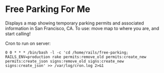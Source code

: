 # Free Parking For Me

Displays a map showing temporary parking permits and associated information in San Francisco, CA. To use: move map to where you are, and start calling!

Cron to run on server:

```
0 0 * * * /bin/bash -l -c 'cd /home/rails/free-parking; RAILS_ENV=production rake permits:remove_old permits:create_new permits:create_json signs:remove_old signs:create_new signs:create_json' >> /var/log/cron.log 2>&1
```
